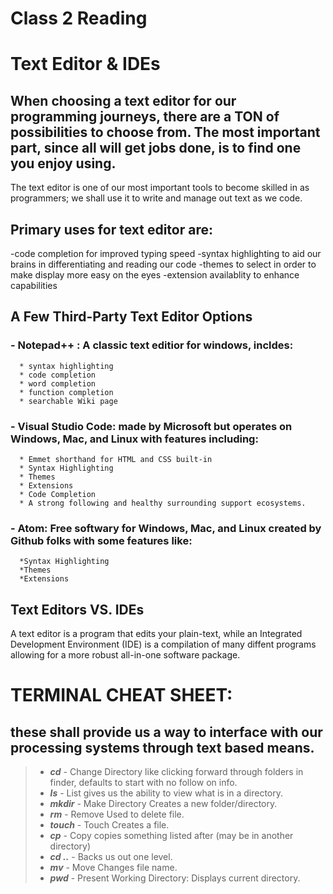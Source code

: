 # Class 2 Reading

# Text Editor & IDEs

## When choosing a text editor for our programming journeys, there are a TON of possibilities to choose from. The most important part, since all will get jobs done, is to find one you enjoy using.
The text editor is one of our most important tools to become skilled in as programmers; we shall use it to write and manage out text as we code.

## Primary uses for text editor are:
-code completion for improved typing speed
-syntax highlighting to aid our brains in differentiating and reading our code
-themes to select in order to make display more easy on the eyes
-extension availablity to enhance capabilities

## A Few Third-Party Text Editor Options

### - Notepad++ : A classic text editior for windows, incldes:
      * syntax highlighting
      * code completion
      * word completion
      * function completion
      * searchable Wiki page
      
### - Visual Studio Code: made by Microsoft but operates on Windows, Mac, and Linux with features including:
      * Emmet shorthand for HTML and CSS built-in
      * Syntax Highlighting
      * Themes
      * Extensions
      * Code Completion
      * A strong following and healthy surrounding support ecosystems.
      
### - Atom: Free softwary for Windows, Mac, and Linux created by Github folks with some features like:
      *Syntax Highlighting
      *Themes
      *Extensions
      
## Text Editors VS. IDEs
A text editor is a program that edits your plain-text, while an Integrated Development Environment (IDE) is a compilation of many diffent programs allowing for a more robust all-in-one software package.

# TERMINAL CHEAT SHEET:
## these shall provide us a way to interface with our processing systems through text based means. 
> * ****_cd_****      - Change Directory like clicking forward through folders in finder, defaults to start with no follow on info.
> * ****_ls_****      - List gives us the ability to view what is in a directory.
> * ****_mkdir_****   - Make Directory Creates a new folder/directory.
> * ****_rm_****      - Remove Used to delete file.
> * ****_touch_****   - Touch Creates a file.
> * ****_cp_****      - Copy copies something listed after (may be in another directory)
> * ****_cd .._****   - Backs us out one level.
> * ****_mv_****      - Move Changes file name.
> * ****_pwd_****     - Present Working Directory: Displays current directory.


      
      
      
